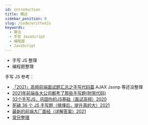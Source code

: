 ```yaml
---
id: introduction
title: 概述
sidebar_position: 0
slug: /code/writtenJs
keywords:
  - 算法
  - 手写 JavaScript
  - 编程题
  - JavaScript
---
```


- 手写 JS 整理
- 编程题整理



手写 JS 参考：

- [「2021」高频前端面试题汇总之手写代码篇](https://juejin.cn/post/6946136940164939813) AJAX Jsonp 等还没整理
- [2021年前端各大公司都考了那些手写题(附带代码)](https://juejin.cn/post/7033275515880341512)
- [32个手写JS，巩固你的JS基础（面试高频）2020](https://juejin.cn/post/6875152247714480136)
- [死磕 36 个 JS 手写题（搞懂后，提升真的大）2021](https://juejin.cn/post/6946022649768181774)
- [最新的前端大厂面经（详解答案）2021](https://juejin.cn/post/7004638318843412493)
- [常兄整理](https://www.yuque.com/changyanwei-wlmrd/rbxc2v/rnnxoe)


